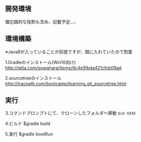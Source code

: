 ## 開発環境
備忘録的な役割も含め、記載予定、、、

## 環境構築
※Java8が入っていることが前提ですが、既に入れていたので割愛

1.Gradleのインストール(Win10向け)
http://qiita.com/quwahara/items/9c4e5fbda421cfcb09ad

2.sourcetreeのインストール
http://tracpath.com/bootcamp/learning_git_sourcetree.html

## 実行
3.コマンドプロンプトにて、クローンしたフォルダへ移動
```$cd XXXX```

4.ビルド
$gradle build

5.実行
$gradle bootRun

